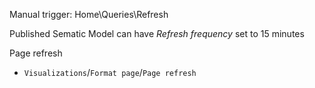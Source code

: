 Manual trigger: Home\Queries\Refresh

Published Sematic Model can have *Refresh frequency* set to 15 minutes

Page refresh
- `Visualizations`/`Format page`/`Page refresh`
